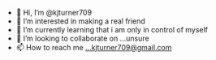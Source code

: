 - 👋 Hi, I’m @kjturner709
- 👀 I’m interested in making a real friend 
- 🌱 I’m currently learning that i am only in control of myself
- 💞️ I’m looking to collaborate on ...unsure
- 📫 How to reach me ...kjturner709@gmail.com

<!---
kjturner709/kjturner709 is a ✨ special ✨ repository because its `README.md` (this file) appears on your GitHub profile.
You can click the Preview link to take a look at your changes.
--->
